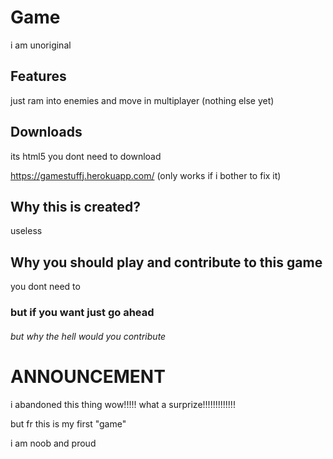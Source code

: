 # Game

i am unoriginal

## Features

just ram into enemies and move in multiplayer (nothing else yet)

## Downloads

its html5 you dont need to download

https://gamestuffj.herokuapp.com/ (only works if i bother to fix it)

## Why this is created?

useless

## Why you should play and contribute to this game

you dont need to 
### but if you want just go ahead

###### but why the hell would you contribute




# ANNOUNCEMENT
i abandoned this thing wow!!!!! what a surprize!!!!!!!!!!!!!

but fr this is my first "game"

i am noob and proud
